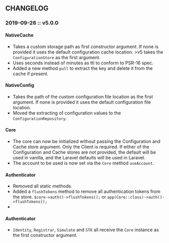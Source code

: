 ## CHANGELOG

### 2019-09-26 :: v5.0.0

#### NativeCache

 - Takes a custom storage path as first constructor argument. If none is provided it uses the default configuration cache location. >v5 takes the `ConfigurationStore` as the first argument.
 - Uses seconds instead of minutes as ttl to conform to PSR-16 spec.
 - Added a new method `pull` to extract the key and delete it from the cache if present.

#### NativeConfig

 - Takes the path of the custom configuration file location as the first argument. If none is provided it uses the default configuration file location.
 - Moved the extracting of configuration values to the `ConfigurationRepository`.

#### Core

 - The core can now be initialized without passing the Configuration and Cache store argument. Only the Client is required. If either of the Configuration and Cache stores are not provided, the default will be used in vanilla, and the Laravel defaults will be used in Laravel.
 - The account to be used is now set via the `Core` method `useAccount`.

#### Authenticator

 - Removed all static methods.
 - Added a `flushTokens` method to remove all authentication tokens from the store. `$core->auth()->flushTokens();` or `app(Core::class)->auth()->flushTokens();`
 - 

#### Authenticator
 - `Identity`, `Registrar`, `Simulate` and `STK` all receive the `Core` instance as the first constructor argument.